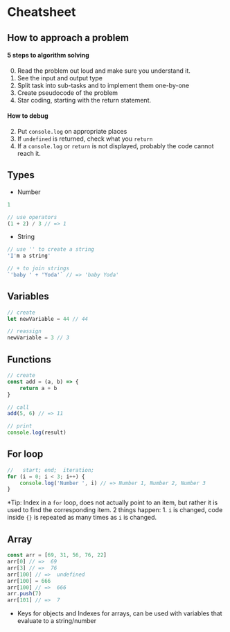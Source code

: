 # Cheatsheet

## How to approach a problem
#### 5 steps to algorithm solving
0. Read the problem out loud and make sure you understand it.
1. See the input and output type
2. Split task into sub-tasks and to implement them one-by-one
3. Create pseudocode of the problem
4. Star coding, starting with the return statement.

#### How to debug
2. Put `console.log` on appropriate places
3. If `undefined` is returned, check what you `return`
4. If a `console.log` or `return` is not displayed, probably the code cannot reach it.

## Types
- Number
```js
1

// use operators
(1 + 2) / 3 // => 1
```

- String
```js
// use '' to create a string
'I'm a string'

// + to join strings
`'baby ' + 'Yoda'` // => 'baby Yoda'
```

## Variables
```js
// create
let newVariable = 44 // 44

// reassign
newVariable = 3 // 3
```

## Functions
```js
// create
const add = (a, b) => {
    return a + b
}

// call
add(5, 6) // => 11

// print
console.log(result)

```

## For loop
```js
//   start; end;  iteration;
for (i = 0; i < 3; i++) {
    console.log('Number ', i) // => Number 1, Number 2, Number 3
}
```

*Tip: Index in a `for` loop, does not actually point to an item, but rather it is used to
  find the corresponding item. 2 things happen: 1. `i` is changed, code inside `{}`
  is repeated as many times as `i` is changed.

## Array
```js
const arr = [69, 31, 56, 76, 22]
arr[0] // =>  69
arr[3] // =>  76
arr[100] // =>  undefined
arr[100] = 666
arr[100] // =>  666
arr.push(7)
arr[101] // =>  7
```
* Keys for objects and Indexes for arrays, can be used with variables that
  evaluate to a string/number
